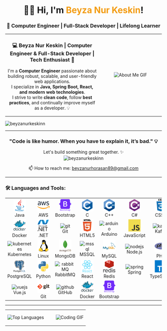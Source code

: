 <h1 align="center">👩‍💻 Hi, I'm <span style="color:#f39c12;">Beyza Nur Keskin</span>!</h1>
<h3 align="center">🚀 Computer Engineer | Full-Stack Developer | Lifelong Learner</h3>

<table width="100%">
  <tr>
    <td valign="middle" width="60%">
      <h3 align="center">💻 Beyza Nur Keskin | Computer Engineer & Full-Stack Developer | Tech Enthusiast 🚀</h3>
      <p align="center">
        I'm a <strong>Computer Engineer</strong> passionate about building robust, scalable, and user-friendly web applications. <br>
        I specialize in <strong>Java, Spring Boot, React, and modern web technologies</strong>. <br>
        I strive to write <strong>clean code</strong>, follow <strong>best practices</strong>, and continually improve myself as a developer. 💡
      </p>
    </td>
    <td valign="middle" width="40%" align="center">
      <img src="https://github.com/7oSkaaa/7oSkaaa/blob/main/Images/about_me.gif?raw=true" alt="About Me GIF" width="180px">
    </td>
  </tr>
</table>

<p align="left"> <img src="https://komarev.com/ghpvc/?username=beyzanurkeskinn&label=Profile%20views&color=0e75b6&style=flat" alt="beyzanurkeskinn" /> </p>

<hr>

<h3 align="center">"Code is like humor. When you have to explain it, it’s bad." 💡</h3>
<p align="center">
  Let's build something great together. ✨
</br>
  <img src="https://github.com/user-attachments/assets/6feb21a2-eb28-4744-bc8d-041b0b5c1a07" alt="beyzanurkeskinn" align="center" width="40%"/>
</p>

<p align="center">
  📫 How to reach me: <a href="mailto:beyzanurhorasan89@gmail.com">beyzanurhorasan89@gmail.com</a>
</p>

<hr>

<h3 align="left">🛠️ Languages and Tools:</h3>

<p align="center">
 <table align="center">
    <tr>
      <td align="center" width="100">
        <img src="https://raw.githubusercontent.com/devicons/devicon/master/icons/java/java-original.svg" alt="java" width="40" height="40"/>
        <br>Java
      </td>
      <td align="center" width="100">
        <img src="https://raw.githubusercontent.com/devicons/devicon/master/icons/amazonwebservices/amazonwebservices-original-wordmark.svg" alt="aws" width="40" height="40"/>
        <br>AWS
      </td>
      <td align="center" width="100">
        <img src="https://raw.githubusercontent.com/devicons/devicon/master/icons/bootstrap/bootstrap-plain-wordmark.svg" alt="bootstrap" width="40" height="40"/>
        <br>Bootstrap
      </td>
      <td align="center" width="100">
        <img src="https://raw.githubusercontent.com/devicons/devicon/master/icons/c/c-original.svg" alt="c" width="40" height="40"/>
        <br>C
      </td>
      <td align="center" width="100">
        <img src="https://raw.githubusercontent.com/devicons/devicon/master/icons/cplusplus/cplusplus-original.svg" alt="cplusplus" width="40" height="40"/>
        <br>C++
      </td>
      <td align="center" width="100">
        <img src="https://raw.githubusercontent.com/devicons/devicon/master/icons/csharp/csharp-original.svg" alt="csharp" width="40" height="40"/>
        <br>C#
      </td>
      <td align="center" width="100">
        <img src="https://raw.githubusercontent.com/devicons/devicon/master/icons/css3/css3-original-wordmark.svg" alt="css3" width="40" height="40"/>
        <br>CSS3
      </td>
    </tr>
    <tr>
      <td align="center" width="100">
        <img src="https://raw.githubusercontent.com/devicons/devicon/master/icons/docker/docker-original-wordmark.svg" alt="docker" width="40" height="40"/>
        <br>Docker
      </td>
      <td align="center" width="100">
        <img src="https://raw.githubusercontent.com/devicons/devicon/master/icons/dot-net/dot-net-original-wordmark.svg" alt="dotnet" width="40" height="40"/>
        <br>.NET
      </td>
      <td align="center" width="100">
        <img src="https://www.vectorlogo.zone/logos/git-scm/git-scm-icon.svg" alt="git" width="40" height="40"/>
        <br>Git
      </td>
      <td align="center" width="100">
        <img src="https://raw.githubusercontent.com/devicons/devicon/master/icons/html5/html5-original-wordmark.svg" alt="html5" width="40" height="40"/>
        <br>HTML5
      </td>
      <td align="center" width="100">
        <img src="https://cdn.worldvectorlogo.com/logos/arduino-1.svg" alt="arduino" width="40" height="40"/>
        <br>Arduino
      </td>
      <td align="center" width="100">
        <img src="https://raw.githubusercontent.com/devicons/devicon/master/icons/javascript/javascript-original.svg" alt="javascript" width="40" height="40"/>
        <br>JavaScript
      </td>
      <td align="center" width="100">
        <img src="https://www.vectorlogo.zone/logos/apache_kafka/apache_kafka-icon.svg" alt="kafka" width="40" height="40"/>
        <br>Kafka
      </td>
    </tr>
    <tr>
      <td align="center" width="100">
        <img src="https://www.vectorlogo.zone/logos/kubernetes/kubernetes-icon.svg" alt="kubernetes" width="40" height="40"/>
        <br>Kubernetes
      </td>
      <td align="center" width="100">
        <img src="https://raw.githubusercontent.com/devicons/devicon/master/icons/linux/linux-original.svg" alt="linux" width="40" height="40"/>
        <br>Linux
      </td>
      <td align="center" width="100">
        <img src="https://raw.githubusercontent.com/devicons/devicon/master/icons/mongodb/mongodb-original-wordmark.svg" alt="mongodb" width="40" height="40"/>
        <br>MongoDB
      </td>
      <td align="center" width="100">
        <img src="https://www.svgrepo.com/show/303229/microsoft-sql-server-logo.svg" alt="mssql" width="40" height="40"/>
        <br>MSSQL
      </td>
      <td align="center" width="100">
        <img src="https://raw.githubusercontent.com/devicons/devicon/master/icons/mysql/mysql-original-wordmark.svg" alt="mysql" width="40" height="40"/>
        <br>MySQL
      </td>
      <td align="center" width="100">
        <img src="https://nodejs.org/static/images/logo.svg" alt="nodejs" width="40" height="40"/>
        <br>Node.js
      </td>
      <td align="center" width="100">
        <img src="https://raw.githubusercontent.com/devicons/devicon/master/icons/php/php-original.svg" alt="php" width="40" height="40"/>
        <br>PHP
      </td>
    </tr>
    <tr>
      <td align="center" width="100">
        <img src="https://raw.githubusercontent.com/devicons/devicon/master/icons/postgresql/postgresql-original-wordmark.svg" alt="postgresql" width="40" height="40"/>
        <br>PostgreSQL
      </td>
      <td align="center" width="100">
        <img src="https://raw.githubusercontent.com/devicons/devicon/master/icons/python/python-original.svg" alt="python" width="40" height="40"/>
        <br>Python
      </td>
      <td align="center" width="100">
        <img src="https://www.vectorlogo.zone/logos/rabbitmq/rabbitmq-icon.svg" alt="rabbitMQ" width="40" height="40"/>
        <br>RabbitMQ
      </td>
      <td align="center" width="100">
        <img src="https://raw.githubusercontent.com/devicons/devicon/master/icons/react/react-original-wordmark.svg" alt="react" width="40" height="40"/>
        <br>React
      </td>
      <td align="center" width="100">
        <img src="https://raw.githubusercontent.com/devicons/devicon/master/icons/redis/redis-original-wordmark.svg" alt="redis" width="40" height="40"/>
        <br>Redis
      </td>
      <td align="center" width="100">
        <img src="https://www.vectorlogo.zone/logos/springio/springio-icon.svg" alt="spring" width="40" height="40"/>
        <br>Spring
      </td>
      <td align="center" width="100">
        <img src="https://raw.githubusercontent.com/devicons/devicon/master/icons/typescript/typescript-original.svg" alt="typescript" width="40" height="40"/>
        <br>TypeScript
      </td>
    </tr>
    <tr>
      <td align="center" width="100">
        <img src="https://vuejs.org/images/logo.svg" alt="vuejs" width="40" height="40"/>
        <br>Vue.js
      </td>
      <td align="center" width="100">
        <img src="https://raw.githubusercontent.com/devicons/devicon/master/icons/git/git-original-wordmark.svg" alt="git" width="40" height="40"/>
        <br>Git
      </td>
      <td align="center" width="100">
        <img src="https://github.githubassets.com/images/modules/logos_page/GitHub-Mark.png" alt="github" title="GitHub" height="40"/>
        <br>GitHub
      </td>
      <td align="center" width="100">
        <img src="https://raw.githubusercontent.com/devicons/devicon/master/icons/docker/docker-original-wordmark.svg" alt="docker" title="Docker" height="40" />
        <br>Docker
      </td>
      <td align="center" width="100">
        <img src="https://raw.githubusercontent.com/devicons/devicon/master/icons/bootstrap/bootstrap-plain-wordmark.svg" alt="bootstrap" title="Bootstrap" height="40" />
        <br>Bootstrap
      </td>
      <td></td>
      <td></td>
    </tr>
  </table>
</p>

<hr>

<table  align="center" width="100%">
  <tr>
    <td valign="middle" width="60%">
      <p align="left">
        <img src="https://github-readme-stats.vercel.app/api/top-langs/?username=beyzanurkeskinn&theme=radical&border=false&include_all_commits=true&count_private=true&layout=compact" alt="Top Languages" />
      </p>
    </td>
    <td valign="middle" width="40%" align="center">
      <img height="150" src="https://i.imgflip.com/65efzo.gif" alt="Coding GIF" />
    </td>
  </tr>
</table>
